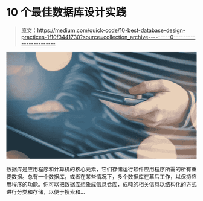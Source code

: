 # 10 个最佳数据库设计实践

> 原文：<https://medium.com/quick-code/10-best-database-design-practices-1f10f3441730?source=collection_archive---------0----------------------->

![](img/067f460cfe2c1a425854c25702fc1869.png)

数据库是应用程序和计算机的核心元素，它们存储运行软件应用程序所需的所有重要数据。总有一个数据库，或者在某些情况下，多个数据库在幕后工作，以保持应用程序的功能。你可以把数据库想象成信息仓库，成吨的相关信息以结构化的方式进行分类和存储，以便于搜索和…
